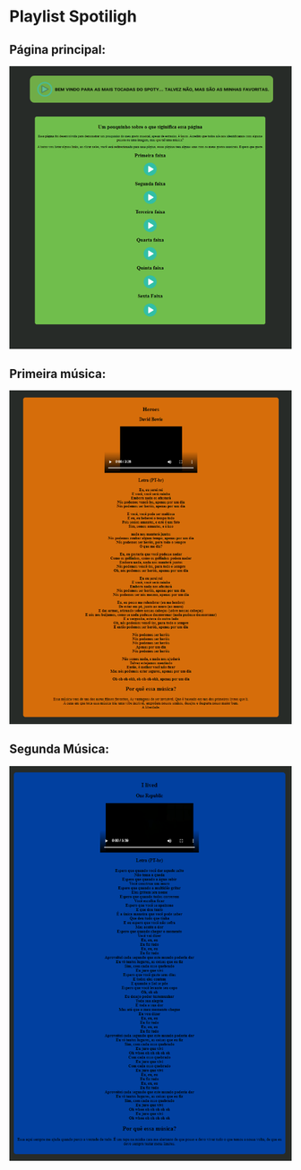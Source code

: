 # Playlist Spotiligh  
## Página principal:
![descrição da imagem](https://github.com/Bessa1/playlist/blob/main/img/play1.png)
## Primeira música:
![Primeira faixa](https://github.com/Bessa1/playlist/blob/main/img/play2.png)
## Segunda Música:
![Primeira faixa](https://github.com/Bessa1/playlist/blob/main/img/pla3.png)
